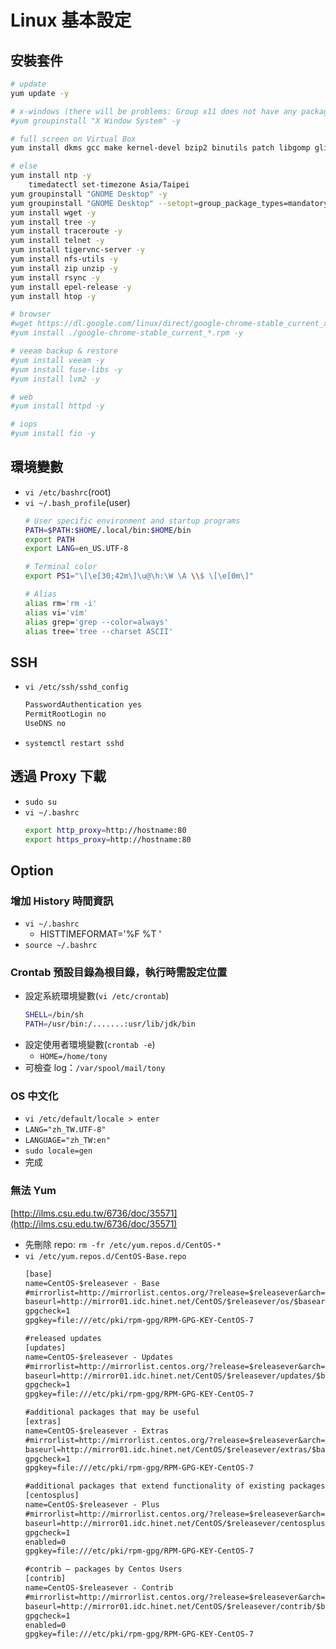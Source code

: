 # Linux 基本設定
## 安裝套件
```bash
# update
yum update -y

# x-windows (there will be problems: Group x11 does not have any packages to install)
#yum groupinstall "X Window System" -y

# full screen on Virtual Box
yum install dkms gcc make kernel-devel bzip2 binutils patch libgomp glibc-headers glibc-devel kernel-headers -y

# else
yum install ntp -y
    timedatectl set-timezone Asia/Taipei
yum groupinstall "GNOME Desktop" -y
yum groupinstall "GNOME Desktop" --setopt=group_package_types=mandatory,default,optional # 遇到問題時
yum install wget -y
yum install tree -y
yum install traceroute -y
yum install telnet -y
yum install tigervnc-server -y
yum install nfs-utils -y
yum install zip unzip -y
yum install rsync -y
yum install epel-release -y
yum install htop -y

# browser
#wget https://dl.google.com/linux/direct/google-chrome-stable_current_x86_64.rpm
#yum install ./google-chrome-stable_current_*.rpm -y

# veeam backup & restore
#yum install veeam -y
#yum install fuse-libs -y
#yum install lvm2 -y

# web
#yum install httpd -y

# iops
#yum install fio -y
```

## 環境變數
- `vi /etc/bashrc`(root)
- `vi ~/.bash_profile`(user)
    ```bash
    # User specific environment and startup programs
    PATH=$PATH:$HOME/.local/bin:$HOME/bin
    export PATH
    export LANG=en_US.UTF-8

    # Terminal color
    export PS1="\[\e[30;42m\]\u@\h:\W \A \\$ \[\e[0m\]"

    # Alias
    alias rm='rm -i'
    alias vi='vim'
    alias grep='grep --color=always'
    alias tree='tree --charset ASCII'
    ```

## SSH
- `vi /etc/ssh/sshd_config`
    ```txt
    PasswordAuthentication yes
    PermitRootLogin no
    UseDNS no
    ```
- `systemctl restart sshd`

## 透過 Proxy 下載
- `sudo su`
- `vi ~/.bashrc`
    ```bash
    export http_proxy=http://hostname:80
    export https_proxy=http://hostname:80
    ```

## Option
### 增加 History 時間資訊
- `vi ~/.bashrc`
    - HISTTIMEFORMAT='%F %T  '
- `source ~/.bashrc`

### Crontab 預設目錄為根目錄，執行時需設定位置
- 設定系統環境變數(`vi /etc/crontab`)
    ```bash
    SHELL=/bin/sh
    PATH=/usr/bin:/.......:usr/lib/jdk/bin
    ```
- 設定使用者環境變數(`crontab -e`)
    - `HOME=/home/tony`
- 可檢查 log：`/var/spool/mail/tony`

### OS 中文化
- `vi /etc/default/locale > enter`
- `LANG="zh_TW.UTF-8"`
- `LANGUAGE="zh_TW:en"`
- `sudo locale=gen`
- 完成

### 無法 Yum
[http://ilms.csu.edu.tw/6736/doc/35571](http://ilms.csu.edu.tw/6736/doc/35571)
- 先刪除 repo: `rm -fr /etc/yum.repos.d/CentOS-*`
- `vi /etc/yum.repos.d/CentOS-Base.repo`
    ```txt
    [base]
    name=CentOS-$releasever - Base
    #mirrorlist=http://mirrorlist.centos.org/?release=$releasever&arch=$basearch&repo=os
    baseurl=http://mirror01.idc.hinet.net/CentOS/$releasever/os/$basearch/
    gpgcheck=1
    gpgkey=file:///etc/pki/rpm-gpg/RPM-GPG-KEY-CentOS-7

    #released updates
    [updates]
    name=CentOS-$releasever - Updates
    #mirrorlist=http://mirrorlist.centos.org/?release=$releasever&arch=$basearch&repo=updates
    baseurl=http://mirror01.idc.hinet.net/CentOS/$releasever/updates/$basearch/
    gpgcheck=1
    gpgkey=file:///etc/pki/rpm-gpg/RPM-GPG-KEY-CentOS-7

    #additional packages that may be useful
    [extras]
    name=CentOS-$releasever - Extras
    #mirrorlist=http://mirrorlist.centos.org/?release=$releasever&arch=$basearch&repo=extras
    baseurl=http://mirror01.idc.hinet.net/CentOS/$releasever/extras/$basearch/
    gpgcheck=1
    gpgkey=file:///etc/pki/rpm-gpg/RPM-GPG-KEY-CentOS-7

    #additional packages that extend functionality of existing packages
    [centosplus]
    name=CentOS-$releasever - Plus
    #mirrorlist=http://mirrorlist.centos.org/?release=$releasever&arch=$basearch&repo=centosplus
    baseurl=http://mirror01.idc.hinet.net/CentOS/$releasever/centosplus/$basearch/
    gpgcheck=1
    enabled=0
    gpgkey=file:///etc/pki/rpm-gpg/RPM-GPG-KEY-CentOS-7

    #contrib – packages by Centos Users
    [contrib]
    name=CentOS-$releasever - Contrib
    #mirrorlist=http://mirrorlist.centos.org/?release=$releasever&arch=$basearch&repo=contrib
    baseurl=http://mirror01.idc.hinet.net/CentOS/$releasever/contrib/$basearch/
    gpgcheck=1
    enabled=0
    gpgkey=file:///etc/pki/rpm-gpg/RPM-GPG-KEY-CentOS-7
    ```